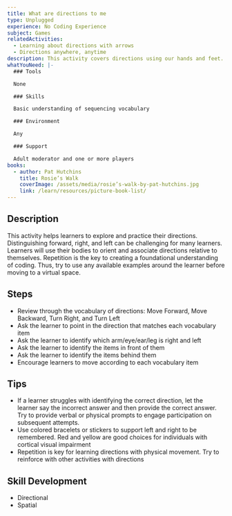 ```yaml
---
title: What are directions to me
type: Unplugged
experience: No Coding Experience
subject: Games
relatedActivities:
  - Learning about directions with arrows
  - Directions anywhere, anytime
description: This activity covers directions using our hands and feet.
whatYouNeed: |-
  ### Tools

  None

  ### Skills

  Basic understanding of sequencing vocabulary

  ### Environment

  Any

  ### Support

  Adult moderator and one or more players
books:
  - author: Pat Hutchins
    title: Rosie’s Walk
    coverImage: /assets/media/rosie’s-walk-by-pat-hutchins.jpg
    link: /learn/resources/picture-book-list/
---
```

## Description

This activity helps learners to explore and practice their directions. Distinguishing forward, right, and left can be challenging for many learners. Learners will use their bodies to orient and associate directions relative to themselves. Repetition is the key to creating a foundational understanding of coding. Thus, try to use any available examples around the learner before moving to a virtual space.

## Steps

* Review through the vocabulary of directions: Move Forward, Move Backward, Turn Right, and Turn Left
* Ask the learner to point in the direction that matches each vocabulary item
* Ask the learner to identify which arm/eye/ear/leg is right and left
* Ask the learner to identify the items in front of them 
* Ask the learner to identify the items behind them 
* Encourage learners to move according to each vocabulary item

## Tips

* If a learner struggles with identifying the correct direction, let the learner say the incorrect answer and then provide the correct answer. Try to provide verbal or physical prompts to engage participation on subsequent attempts.
* Use colored bracelets or stickers to support left and right to be remembered. Red and yellow are good choices for individuals with cortical visual impairment
* Repetition is key for learning directions with physical movement. Try to reinforce with other activities with directions

## Skill Development

* Directional
* Spatial